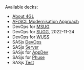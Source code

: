 Available decks:

* [About 4GL](/about)
* [AF/SCL Modernisation Approach](https://slides.sasjs.io/af-scl)
* DevOps for [MSUG](/msug)
* DevOps for [SUGG](/sugg), 2022-11-24
* DevOps for [WUSS](/wuss)
* SASjs [DevOps](/devops)
* SASjs [Server](/server)
* SASjs for [AppDev](/appdev)
* SASjs for [Phuse](/phuse)
* SASjs [Test](/test)

